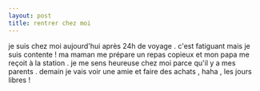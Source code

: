 ```yaml
---
layout: post
title: rentrer chez moi
---
```


<p>je suis chez moi aujourd&#39;hui après 24h de voyage . c&#39;est fatiguant mais je suis contente ! ma maman me prépare un repas copieux et mon papa me reçoit à la station . je me sens heureuse chez moi parce qu&#39;il y a mes parents . demain je vais voir une amie et faire des achats , haha , les jours libres ! </p>
